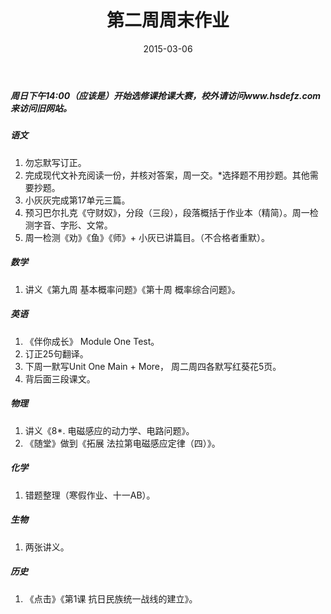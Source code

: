 ﻿---
layout: post
title: "第二周周末作业"
date: 2015-03-06
---

##### 周日下午14:00（应该是）开始选修课抢课大赛，校外请访问www.hsdefz.com来访问旧网站。

##### 语文

1. 勿忘默写订正。
2. 完成现代文补充阅读一份，并核对答案，周一交。*选择题不用抄题。其他需要抄题。
3. 小灰灰完成第17单元三篇。
4. 预习巴尔扎克《守财奴》，分段（三段），段落概括于作业本（精简）。周一检测字音、字形、文常。
5. 周一检测《劝》《鱼》《师》+ 小灰已讲篇目。（不合格者重默）。


##### 数学
1. 讲义《第九周 基本概率问题》《第十周 概率综合问题》。


##### 英语
1. 《伴你成长》 Module One Test。
2. 订正25句翻译。
3. 下周一默写Unit One Main + More， 周二周四各默写红葵花5页。
4. 背后面三段课文。

##### 物理
1. 讲义《8*. 电磁感应的动力学、电路问题》。
2. 《随堂》做到《拓展 法拉第电磁感应定律（四）》。


##### 化学
1. 错题整理（寒假作业、十一AB）。


##### 生物
1. 两张讲义。


##### 历史
1. 《点击》《第1课 抗日民族统一战线的建立》。